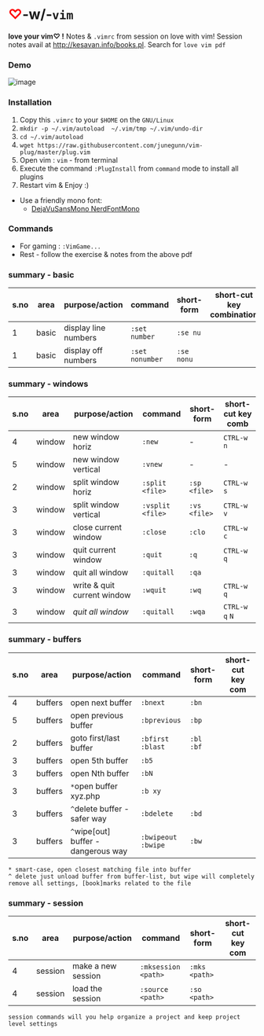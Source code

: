 # <font color=red>♡</font>-w/-`vim`
**love your vim♡ !** Notes & `.vimrc` from session on love with vim! Session notes avail at http://kesavan.info/books.pl. Search for `love vim pdf`


### Demo
![image](https://user-images.githubusercontent.com/1879445/124226927-79b62e00-dacf-11eb-96e9-35c49d688fc0.png)


### Installation

1. Copy this `.vimrc` to your `$HOME` on the `GNU/Linux`
1. `mkdir -p ~/.vim/autoload  ~/.vim/tmp ~/.vim/undo-dir`
1. `cd ~/.vim/autoload`
1. `wget https://raw.githubusercontent.com/junegunn/vim-plug/master/plug.vim`
1. Open vim : `vim` - from terminal
1. Execute the command `:PlugInstall`  from `command` mode to install all plugins
1. Restart vim & Enjoy :)

* Use a friendly mono font:
	- [DejaVuSansMono NerdFontMono](https://raw.githubusercontent.com/ryanoasis/nerd-fonts/master/patched-fonts/DejaVuSansMono/Regular/complete/DejaVu%20Sans%20Mono%20Nerd%20Font%20Complete%20Mono.ttf)

### Commands
* For gaming : `:VimGame...`
* Rest - follow the exercise & notes from the above pdf


### summary - basic

|s.no|area |purpose/action| command|short-form | short-cut key combination|
|---|---|---|---|---|---|
|1| basic|display line numbers 	| `:set number` | `:se nu` |
|1| basic|display off numbers 	| `:set nonumber` | `:se nonu` |

### summary - windows
|s.no|area |purpose/action| command|short-form | short-cut key comb
|---|---|---|---|---|---|                                         
|4| window|new window horiz		| `:new`  | - | `CTRL-w n` |
|5| window|new window vertical 		| `:vnew` | - |  - |
|2| window|split window horiz 	| `:split <file>`  | `:sp <file>` | `CTRL-w s`  |
|3| window|split window vertical| `:vsplit <file>` | `:vs <file>` | `CTRL-w v` |
|3| window|close current window| `:close` | `:clo` | `CTRL-w c` |
|3| window|quit current window| `:quit` | `:q` | `CTRL-w q` |
|3| window|quit all window| `:quitall` | `:qa` |  |
|3| window|write & quit current window| `:wquit` | `:wq` | `CTRL-w q`  |
|3| window|*quit all window*| `:quitall` | `:wqa` | `CTRL-w q` `N`  |


### summary - buffers
|s.no|area | purpose/action           | command|short-form | short-cut key com
|---|---|--------------------------|---|---|---|                                         
|4| buffers| open next buffer		| `:bnext`  	| `:bn` | |
|5| buffers| open previous buffer 	| `:bprevious` 	| `:bp` | |
|2| buffers| goto first/last buffer	| `:bfirst :blast`  | `:bl :bf` | |
|3| buffers| open 5th buffer   		| `:b5` 		|  |   |
|3| buffers| open Nth buffer   		| `:bN` 		|  |   |
|3| buffers| `*`open buffer  xyz.php  	| `:b xy` 	|  |   |
|3| buffers| `^`delete buffer 	- safer way	 	| `:bdelete` 	| `:bd` |   |
|3| buffers| `^`wipe[out] buffer - dangerous way| `:bwipeout` `:bwipe`|`:bw`|   |


`* smart-case, open closest matching file into buffer`\
`^ delete just unload buffer from buffer-list, but wipe will completely remove all settings, [book]marks related to the file`

### summary - session
|s.no|area |purpose/action| command|short-form | short-cut key com
|---|---|---|---|---|---|                                         
|4| session|make a new session		| `:mksession <path>`  | `:mks <path>` | |
|4| session|load the session		| `:source <path>`  | `:so <path>` | |

`session commands will you help organize a project and keep project level settings`





